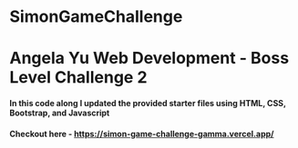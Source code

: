 # SimonGameChallenge
# Angela Yu Web Development - Boss Level Challenge 2
#### In this code along I updated the provided starter files using HTML, CSS, Bootstrap, and Javascript
#### Checkout here - https://simon-game-challenge-gamma.vercel.app/
